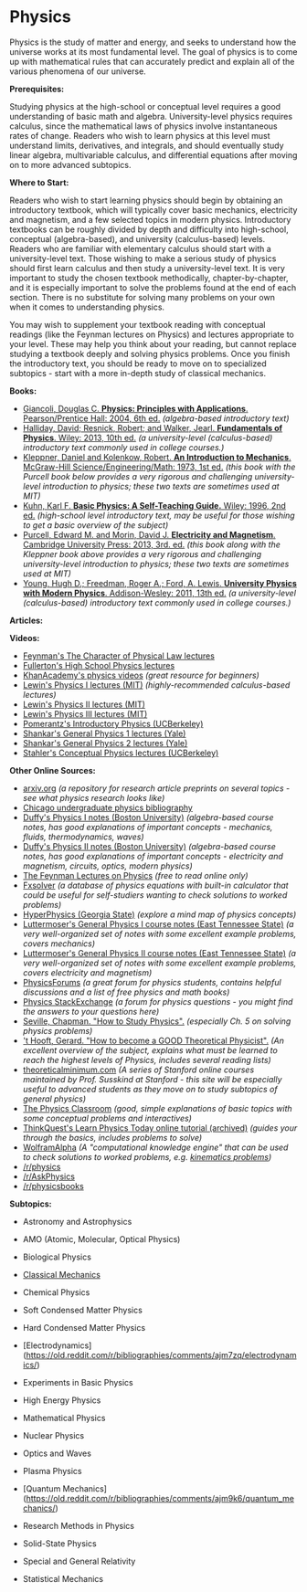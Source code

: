 # Physics

Physics is the study of matter and energy, and seeks to understand how the universe works at its most fundamental level.  The goal of physics is to come up with mathematical rules that can accurately predict and explain all of the various phenomena of our universe.

**Prerequisites:**

Studying physics at the high-school or conceptual level requires a good understanding of basic math and algebra.  University-level physics requires calculus, since the mathematical laws of physics involve instantaneous rates of change.  Readers who wish to learn physics at this level must understand limits, derivatives, and integrals, and should eventually study linear algebra, multivariable calculus, and differential equations after moving on to more advanced subtopics.

**Where to Start:**

Readers who wish to start learning physics should begin by obtaining an introductory textbook, which will typically cover basic mechanics, electricity and magnetism, and a few selected topics in modern physics.  Introductory textbooks can be roughly divided by depth and difficulty into high-school, conceptual (algebra-based), and university (calculus-based) levels.  Readers who are familiar with elementary calculus should start with a university-level text.  Those wishing to make a serious study of physics should first learn calculus and then study a university-level text.  It is very important to study the chosen textbook methodically, chapter-by-chapter, and it is especially important to solve the problems found at the end of each section.  There is no substitute for solving many problems on your own when it comes to understanding physics.

You may wish to supplement your textbook reading with conceptual readings (like the Feynman lectures on Physics) and lectures appropriate to your level.  These may help you think about your reading, but cannot replace studying a textbook deeply and solving physics problems.  Once you finish the introductory text, you should be ready to move on to specialized subtopics - start with a more in-depth study of classical mechanics.

**Books:**

* [Giancoli, Douglas C. **Physics: Principles with Applications**. Pearson/Prentice Hall: 2004, 6th ed.](http://www.amazon.com/Physics-Principles-Applications-Douglas-Giancoli/dp/0130606200) *(algebra-based introductory text)*
* [Halliday, David; Resnick, Robert; and Walker, Jearl. **Fundamentals of Physics**. Wiley: 2013, 10th ed.](http://www.amazon.com/Fundamentals-Physics-David-Halliday/dp/111823071X/) *(a university-level (calculus-based) introductory text commonly used in college courses.)*
* [Kleppner, Daniel and Kolenkow, Robert. **An Introduction to Mechanics**.  McGraw-Hill Science/Engineering/Math: 1973, 1st ed.](http://www.amazon.com/exec/obidos/ASIN/0070350485) *(this book with the Purcell book below provides a very rigorous and challenging university-level introduction to physics; these two texts are sometimes used at MIT)*
* [Kuhn, Karl F. **Basic Physics: A Self-Teaching Guide.** Wiley: 1996, 2nd ed.](http://www.amazon.com/Basic-Physics-Self-Teaching-Karl-Kuhn/dp/0471134473) *(high-school level introductory text, may be useful for those wishing to get a basic overview of the subject)*
* [Purcell, Edward M. and Morin, David J. **Electricity and Magnetism**. Cambridge University Press: 2013, 3rd. ed.](http://www.amazon.com/Electricity-Magnetism-Edward-M-Purcell/dp/1107014026)  *(this book along with the Kleppner book above provides a very rigorous and challenging university-level introduction to physics; these two texts are sometimes used at MIT)*
* [Young, Hugh D.; Freedman, Roger A.; Ford, A. Lewis.  **University Physics with Modern Physics**. Addison-Wesley: 2011, 13th ed.](http://www.amazon.com/University-Physics-Modern-13th/dp/0321696867) *(a university-level (calculus-based) introductory text commonly used in college courses.)*

**Articles:**

**Videos:**

* [Feynman's The Character of Physical Law lectures](https://www.youtube.com/watch?v=j3mhkYbznBk)
* [Fullerton's High School Physics lectures](https://www.youtube.com/playlist?list=PLB03A41EA88A8DE65)
* [KhanAcademy's physics videos](https://www.khanacademy.org/science/physics) *(great resource for beginners)*
* [Lewin's Physics I lectures (MIT)](https://www.youtube.com/playlist?list=PLUdYlQf0_sSsb2tNcA3gtgOt8LGH6tJbr) *(highly-recommended calculus-based lectures)*
* [Lewin's Physics II lectures (MIT)](https://www.youtube.com/playlist?list=PLUdYlQf0_sSsfcNOPSNPQKHDhSjTJATPu)
* [Lewin's Physics III lectures (MIT)](https://www.youtube.com/playlist?list=PLUdYlQf0_sSsdOhQ_8jfrAGzbGbJ7MXGe)
* [Pomerantz's Introductory Physics (UCBerkeley)](https://www.youtube.com/view_play_list?p=-XXv-cvA_iDLzEJt081W3hahBzuTX7An)
* [Shankar's General Physics 1 lectures (Yale)](https://www.youtube.com/playlist?list=PLFE3074A4CB751B2B&feature=plcp)
* [Shankar's General Physics 2 lectures (Yale)](https://www.youtube.com/playlist?list=PLD07B2225BB40E582&feature=plcp)
* [Stahler's Conceptual Physics lectures (UCBerkeley)](https://www.youtube.com/playlist?list=PL-XXv-cvA_iB1lYkU1YcdLCranBB0woKX)


**Other Online Sources:**

* [arxiv.org](http://arxiv.org/) *(a repository for research article preprints on several topics - see what physics research looks like)*
* [Chicago undergraduate physics bibliography](https://www.ocf.berkeley.edu/~abhishek/chicphys.htm)
* [Duffy's Physics I notes (Boston University)](http://physics.bu.edu/~duffy/py105.html) *(algebra-based course notes, has good explanations of important concepts - mechanics, fluids, thermodynamics, waves)*
* [Duffy's Physics II notes (Boston University)](http://physics.bu.edu/~duffy/py106.html) *(algebra-based course notes, has good explanations of important concepts - electricity and magnetism, circuits, optics, modern physics)*
* [The Feynman Lectures on Physics](http://www.feynmanlectures.caltech.edu/) *(free to read online only)*
* [Fxsolver](http://www.fxsolver.com/browse/?cat=3) *(a database of physics equations with built-in calculator that could be useful for self-studiers wanting to check solutions to worked problems)*
* [HyperPhysics (Georgia State)](http://hyperphysics.phy-astr.gsu.edu/hbase/hframe.html) *(explore a mind map of physics concepts)*
* [Luttermoser's General Physics I course notes (East Tennessee State)](http://faculty.etsu.edu/lutter/courses/phys2010/index.htm) *(a very well-organized set of notes with some excellent example problems, covers mechanics)*
* [Luttermoser's General Physics II course notes (East Tennessee State)](http://faculty.etsu.edu/lutter/courses/phys2020/index.htm) *(a very well-organized set of notes with some excellent example problems, covers electricity and magnetism)*
* [PhysicsForums](https://www.physicsforums.com/) *(a great forum for physics students, contains helpful discussions and a list of free physics and math books)*
* [Physics StackExchange](http://physics.stackexchange.com) *(a forum for physics questions - you might find the answers to your questions here)*
* [Seville, Chapman. "How to Study Physics".](http://www.lhup.edu/~dsimanek/chapman.htm) *(especially Ch. 5 on solving physics problems)*
* ['t Hooft, Gerard. "How to become a GOOD Theoretical Physicist".](http://www.staff.science.uu.nl/~gadda001/goodtheorist/index.html) *(An excellent overview of the subject, explains what must be learned to reach the highest levels of Physics, includes several reading lists)*
* [theoreticalminimum.com](http://theoreticalminimum.com) *(A series of Stanford online courses maintained by Prof. Susskind at Stanford - this site will be especially useful to advanced students as they move on to study subtopics of general physics)*
* [The Physics Classroom](http://www.physicsclassroom.com/Class/index.cfm) *(good, simple explanations of basic topics with some conceptual problems and interactives)*
* [ThinkQuest's Learn Physics Today online tutorial (archived)](http://wayback.archive-it.org/3635/20130913030405/http://library.thinkquest.org/10796/) *(guides your through the basics, includes problems to solve)*
* [WolframAlpha](http://www.wolframalpha.com) *(A "computational knowledge engine" that can be used to check solutions to worked problems, e.g. [kinematics problems](http://www.wolframalpha.com/input/?i=kinematics+problems))*
* [/r/physics](http://np.reddit.com/r/physics)
* [/r/AskPhysics](http://np.reddit.com/r/askphysics)
* [/r/physicsbooks](http://np.reddit.com/r/physicsbooks)

**Subtopics:**

* Astronomy and Astrophysics

* AMO (Atomic, Molecular, Optical Physics)

* Biological Physics

* [Classical Mechanics](https://old.reddit.com/r/bibliographies/comments/ajm7ru/classical_mechanics/)

* Chemical Physics

* Soft Condensed Matter Physics

* Hard Condensed Matter Physics

* [Electrodynamics]
(https://old.reddit.com/r/bibliographies/comments/ajm7zq/electrodynamics/)

* Experiments in Basic Physics

* High Energy Physics

* Mathematical Physics

* Nuclear Physics

* Optics and Waves

* Plasma Physics

* [Quantum Mechanics]
(https://old.reddit.com/r/bibliographies/comments/ajm9k6/quantum_mechanics/)
* Research Methods in Physics

* Solid-State Physics

* Special and General Relativity

* Statistical Mechanics

[comment]: <> (Testing)

